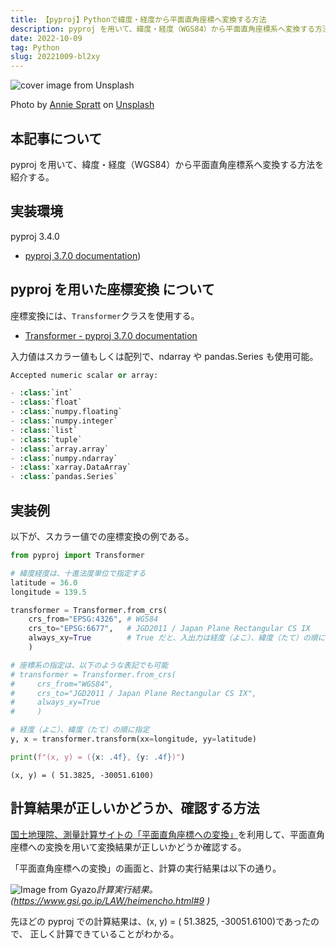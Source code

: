 ```yaml
---
title: 【pyproj】Pythonで緯度・経度から平面直角座標へ変換する方法
description: pyproj を用いて、緯度・経度（WGS84）から平面直角座標系へ変換する方法を紹介する。
date: 2022-10-09
tag: Python
slug: 20221009-bl2xy
---
```


![cover image from Unsplash](/assets/blog/20221009-bl2xy/cover.webp)

Photo by [Annie Spratt](https://unsplash.com/photos/AFB6S2kibuk) on [Unsplash](https://unsplash.com/)

## 本記事について

pyproj を用いて、緯度・経度（WGS84）から平面直角座標系へ変換する方法を紹介する。

## 実装環境

pyproj 3.4.0

- [pyproj 3.7.0 documentation](https://pyproj4.github.io/pyproj/stable/index.html))

## pyproj を用いた座標変換 について

座標変換には、`Transformer`クラスを使用する。

- [Transformer - pyproj 3.7.0 documentation](https://pyproj4.github.io/pyproj/stable/api/transformer.html#pyproj-transformer)

入力値はスカラー値もしくは配列で、ndarray や pandas.Series も使用可能。

```python
Accepted numeric scalar or array:

- :class:`int`
- :class:`float`
- :class:`numpy.floating`
- :class:`numpy.integer`
- :class:`list`
- :class:`tuple`
- :class:`array.array`
- :class:`numpy.ndarray`
- :class:`xarray.DataArray`
- :class:`pandas.Series`
```

## 実装例

以下が、スカラー値での座標変換の例である。

```python
from pyproj import Transformer

# 緯度経度は、十進法度単位で指定する
latitude = 36.0
longitude = 139.5

transformer = Transformer.from_crs(
    crs_from="EPSG:4326", # WGS84
    crs_to="EPSG:6677",   # JGD2011 / Japan Plane Rectangular CS IX
    always_xy=True        # True だと、入出力は経度（よこ）、緯度（たて）の順になる
    )

# 座標系の指定は、以下のような表記でも可能
# transformer = Transformer.from_crs(
#     crs_from="WGS84",
#     crs_to="JGD2011 / Japan Plane Rectangular CS IX",
#     always_xy=True
#     )

# 経度（よこ）、緯度（たて）の順に指定
y, x = transformer.transform(xx=longitude, yy=latitude)

print(f"(x, y) = ({x: .4f}, {y: .4f})")
```

```:出力結果
(x, y) = ( 51.3825, -30051.6100)
```

## 計算結果が正しいかどうか、確認する方法

[国土地理院、測量計算サイトの「平面直角座標への変換」](https://vldb.gsi.go.jp/sokuchi/surveycalc/surveycalc/bl2xyf.html)を利用して、平面直角座標への変換を用いて変換結果が正しいかどうか確認する。

「平面直角座標への変換」の画面と、計算の実行結果は以下の通り。

![Image from Gyazo](https://i.gyazo.com/a4669cca01f258c7751140ddcb230936.png)_計算実行結果。(https://www.gsi.go.jp/LAW/heimencho.html#9 )_

先ほどの pyproj での計算結果は、(x, y) = ( 51.3825, -30051.6100)であったので、
正しく計算できていることがわかる。
